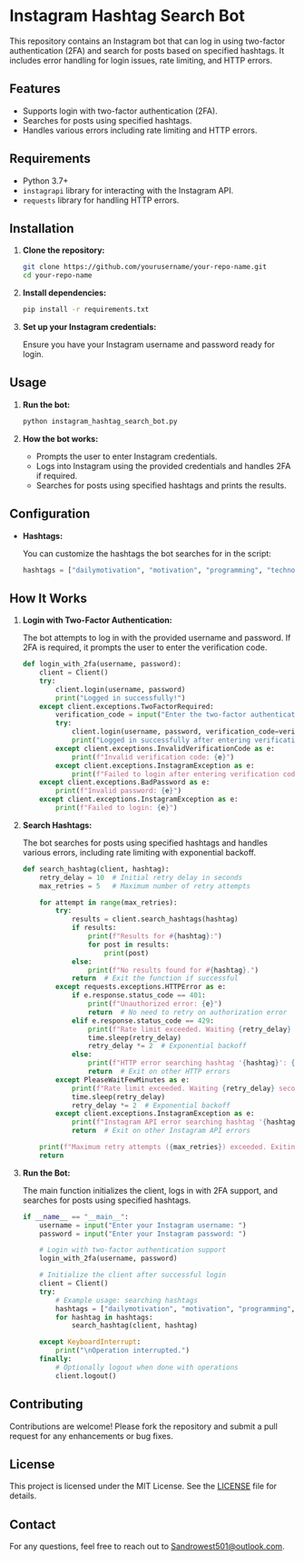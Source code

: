 # Instagram Hashtag Search Bot

This repository contains an Instagram bot that can log in using two-factor authentication (2FA) and search for posts based on specified hashtags. It includes error handling for login issues, rate limiting, and HTTP errors.

## Features

- Supports login with two-factor authentication (2FA).
- Searches for posts using specified hashtags.
- Handles various errors including rate limiting and HTTP errors.

## Requirements

- Python 3.7+
- `instagrapi` library for interacting with the Instagram API.
- `requests` library for handling HTTP errors.

## Installation

1. **Clone the repository:**

    ```bash
    git clone https://github.com/yourusername/your-repo-name.git
    cd your-repo-name
    ```

2. **Install dependencies:**

    ```bash
    pip install -r requirements.txt
    ```

3. **Set up your Instagram credentials:**

   Ensure you have your Instagram username and password ready for login.

## Usage

1. **Run the bot:**

    ```bash
    python instagram_hashtag_search_bot.py
    ```

2. **How the bot works:**

    - Prompts the user to enter Instagram credentials.
    - Logs into Instagram using the provided credentials and handles 2FA if required.
    - Searches for posts using specified hashtags and prints the results.

## Configuration

- **Hashtags:**

  You can customize the hashtags the bot searches for in the script:

    ```python
    hashtags = ["dailymotivation", "motivation", "programming", "technology"]
    ```

## How It Works

1. **Login with Two-Factor Authentication:**

    The bot attempts to log in with the provided username and password. If 2FA is required, it prompts the user to enter the verification code.

    ```python
    def login_with_2fa(username, password):
        client = Client()
        try:
            client.login(username, password)
            print("Logged in successfully!")
        except client.exceptions.TwoFactorRequired:
            verification_code = input("Enter the two-factor authentication code: ")
            try:
                client.login(username, password, verification_code=verification_code)
                print("Logged in successfully after entering verification code!")
            except client.exceptions.InvalidVerificationCode as e:
                print(f"Invalid verification code: {e}")
            except client.exceptions.InstagramException as e:
                print(f"Failed to login after entering verification code: {e}")
        except client.exceptions.BadPassword as e:
            print(f"Invalid password: {e}")
        except client.exceptions.InstagramException as e:
            print(f"Failed to login: {e}")
    ```

2. **Search Hashtags:**

    The bot searches for posts using specified hashtags and handles various errors, including rate limiting with exponential backoff.

    ```python
    def search_hashtag(client, hashtag):
        retry_delay = 10  # Initial retry delay in seconds
        max_retries = 5   # Maximum number of retry attempts

        for attempt in range(max_retries):
            try:
                results = client.search_hashtags(hashtag)
                if results:
                    print(f"Results for #{hashtag}:")
                    for post in results:
                        print(post)
                else:
                    print(f"No results found for #{hashtag}.")
                return  # Exit the function if successful
            except requests.exceptions.HTTPError as e:
                if e.response.status_code == 401:
                    print(f"Unauthorized error: {e}")
                    return  # No need to retry on authorization error
                elif e.response.status_code == 429:
                    print(f"Rate limit exceeded. Waiting {retry_delay} seconds before retrying...")
                    time.sleep(retry_delay)
                    retry_delay *= 2  # Exponential backoff
                else:
                    print(f"HTTP error searching hashtag '{hashtag}': {e}")
                    return  # Exit on other HTTP errors
            except PleaseWaitFewMinutes as e:
                print(f"Rate limit exceeded. Waiting {retry_delay} seconds before retrying...")
                time.sleep(retry_delay)
                retry_delay *= 2  # Exponential backoff
            except client.exceptions.InstagramException as e:
                print(f"Instagram API error searching hashtag '{hashtag}': {e}")
                return  # Exit on other Instagram API errors

        print(f"Maximum retry attempts ({max_retries}) exceeded. Exiting.")
        return
    ```

3. **Run the Bot:**

    The main function initializes the client, logs in with 2FA support, and searches for posts using specified hashtags.

    ```python
    if __name__ == "__main__":
        username = input("Enter your Instagram username: ")
        password = input("Enter your Instagram password: ")

        # Login with two-factor authentication support
        login_with_2fa(username, password)

        # Initialize the client after successful login
        client = Client()
        try:
            # Example usage: searching hashtags
            hashtags = ["dailymotivation", "motivation", "programming", "technology"]
            for hashtag in hashtags:
                search_hashtag(client, hashtag)

        except KeyboardInterrupt:
            print("\nOperation interrupted.")
        finally:
            # Optionally logout when done with operations
            client.logout()
    ```

## Contributing

Contributions are welcome! Please fork the repository and submit a pull request for any enhancements or bug fixes.

## License

This project is licensed under the MIT License. See the [LICENSE](LICENSE) file for details.

## Contact

For any questions, feel free to reach out to [Sandrowest501@outlook.com](mailto:sandrowest501@outlook.com).
